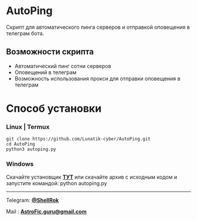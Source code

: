 # AutoPing 
Скрипт для автоматического пинга серверов и отправкой оповещения в телеграм бота.


## Возможности скрипта
 - Автоматический пинг сотни серверов
 - Оповещений в телеграм
 - Возможность использования прокси для отправки оповещения в телеграм
 
# Способ установки

### Linux | Termux
```
git clone https://github.com/Lunatik-cyber/AutoPing.git
cd AutoPing
python3 autoping.py
```

### Windows

Скачайте установщик [**ТУТ**](https://github.com/Lunatik-cyber/AutoPing/releases) или скачайте архив с исходным кодом и запустите командой: python autoping.py

____
Telegram: [**@ShellRok**](https://t.me/ShellRok)  

Mail    : **AstroFic.guru@gmail.com**
